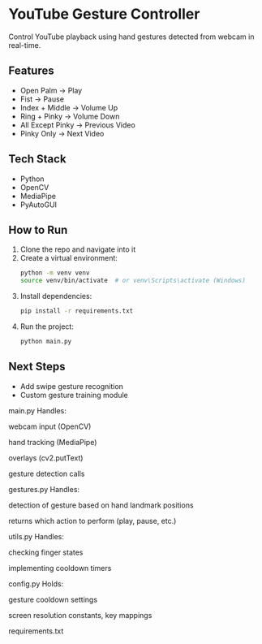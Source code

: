 # YouTube Gesture Controller

Control YouTube playback using hand gestures detected from webcam in real-time.

## Features

- Open Palm → Play
- Fist → Pause
- Index + Middle → Volume Up
- Ring + Pinky → Volume Down
- All Except Pinky → Previous Video
- Pinky Only → Next Video

## Tech Stack

- Python
- OpenCV
- MediaPipe
- PyAutoGUI

## How to Run

1. Clone the repo and navigate into it
2. Create a virtual environment:
   ```bash
   python -m venv venv
   source venv/bin/activate  # or venv\Scripts\activate (Windows)
   ```
3. Install dependencies:
   ```bash
   pip install -r requirements.txt
   ```
4. Run the project:
   ```bash
   python main.py
   ```

## Next Steps

- Add swipe gesture recognition
- Custom gesture training module

main.py
Handles:

webcam input (OpenCV)

hand tracking (MediaPipe)

overlays (cv2.putText)

gesture detection calls

gestures.py
Handles:

detection of gesture based on hand landmark positions

returns which action to perform (play, pause, etc.)

utils.py
Handles:

checking finger states

implementing cooldown timers

config.py
Holds:

gesture cooldown settings

screen resolution constants, key mappings

requirements.txt
